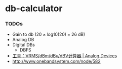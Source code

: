 db-calculator
=============
### TODOs
- Gain to db (20 × log10(20) = 26 dB)
- Analog DB
- Digital DBs
  - DBFS 
- [工具：VRMS/dBm/dBu/dBV计算器 | Analog Devices](https://www.analog.com/cn/resources/interactive-design-tools/dbconvert.html)
- http://www.onebandsystem.com/node/582
